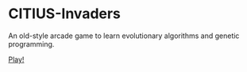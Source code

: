 # CITIUS-Invaders

An old-style arcade game to learn evolutionary algorithms and genetic programming.

[Play!](https://citiususc.github.io/citius-invaders/)
